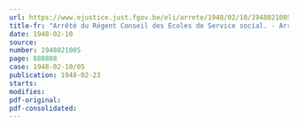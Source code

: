 ```yaml
---
url: https://www.ejustice.just.fgov.be/eli/arrete/1948/02/10/1948021005/justel
title-fr: "Arrêté du Régent Conseil des Ecoles de Service social. - Arrêté du Régent modifiant les articles 1, 2, 3, 4, 5, 6 et 8 de l'arrêté royal du 15 octobre 1920 et abrogeant l'article 7"
date: 1948-02-10
source:
number: 1948021005
page: 888888
case: 1948-02-10/05
publication: 1948-02-23
starts:
modifies:
pdf-original:
pdf-consolidated:
---
```


